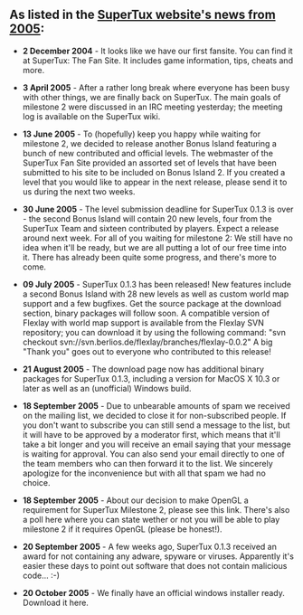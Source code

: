 ## As listed in the [SuperTux website's news from 2005](https://supertux-community.github.io/supertux-website-2005-2006/news.html):

* **2 December 2004** - It looks like we have our first fansite. You can find it at SuperTux: The Fan Site. It includes game information, tips, cheats and more.

* **3 April 2005** - After a rather long break where everyone has been busy with other things, we are finally back on SuperTux. The main goals of milestone 2 were discussed in an IRC meeting yesterday; the meeting log is available on the SuperTux wiki.

* **13 June 2005** - To (hopefully) keep you happy while waiting for milestone 2, we decided to release another Bonus Island featuring a bunch of new contributed and official levels. The webmaster of the SuperTux Fan Site provided an assorted set of levels that have been submitted to his site to be included on Bonus Island 2. If you created a level that you would like to appear in the next release, please send it to us during the next two weeks.

* **30 June 2005** - The level submission deadline for SuperTux 0.1.3 is over - the second Bonus Island will contain 20 new levels, four from the SuperTux Team and sixteen contributed by players. Expect a release around next week. For all of you waiting for milestone 2: We still have no idea when it'll be ready, but we are all putting a lot of our free time into it. There has already been quite some progress, and there's more to come.

* **09 July 2005** - SuperTux 0.1.3 has been released! New features include a second Bonus Island with 28 new levels as well as custom world map support and a few bugfixes. Get the source package at the download section, binary packages will follow soon. A compatible version of Flexlay with world map support is available from the Flexlay SVN repository; you can download it by using the following command: "svn checkout svn://svn.berlios.de/flexlay/branches/flexlay-0.0.2" A big "Thank you" goes out to everyone who contributed to this release!

* **21 August 2005** - The download page now has additional binary packages for SuperTux 0.1.3, including a version for MacOS X 10.3 or later as well as an (unofficial) Windows build.

* **18 September 2005** - Due to unbearable amounts of spam we received on the mailing list, we decided to close it for non-subscribed people. If you don't want to subscribe you can still send a message to the list, but it will have to be approved by a moderator first, which means that it'll take a bit longer and you will receive an email saying that your message is waiting for approval. You can also send your email directly to one of the team members who can then forward it to the list. We sincerely apologize for the inconvenience but with all that spam we had no choice.

* **18 September 2005** - About our decision to make OpenGL a requirement for SuperTux Milestone 2, please see this link. There's also a poll here where you can state wether or not you will be able to play milestone 2 if it requires OpenGL (please be honest!).

* **20 September 2005** - A few weeks ago, SuperTux 0.1.3 received an award for not containing any adware, spyware or viruses. Apparently it's easier these days to point out software that does not contain malicious code... :-)

* **20 October 2005** - We finally have an official windows installer ready. Download it here.
